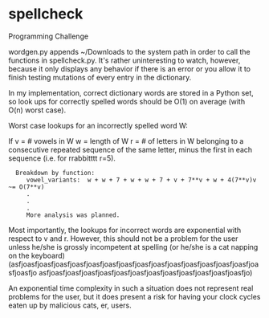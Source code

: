 spellcheck
==========

Programming Challenge


wordgen.py appends ~/Downloads to the system path in order to call the functions in spellcheck.py.  It's rather uninteresting to watch, however, because it only displays any behavior if there is an error or you allow it to finish testing mutations of every entry in the dictionary.

In my implementation, correct dictionary words are stored in a Python set, so look ups for correctly spelled words should be O(1) on average (with O(n) worst case).    

Worst case lookups for an incorrectly spelled word W:

If v = # vowels in W
   w = length of W
   r = # of letters in W belonging to a consecutive repeated sequence of the same letter, minus the first in each     sequence (i.e. for  rrabbitttt r=5).
   
      Breakdown by function:
         vowel_variants:  w + w + 7 + w + w + 7 + v + 7**v + w + 4(7**v)v ~= O(7**v)
         .
         .
         .
         More analysis was planned.
         
         
         
         
         
         
         
   Most importantly, the lookups for incorrect words are exponential with respect to v and r. 
   However, this should not be a problem for the user unless he/she is grossly incompetent at spelling (or he/she is a 
   cat napping on the keyboard) (asfjoasfjoasfjoasfjoasfjoasfjoasfjoasfjoasfjoasfjoasfjoasfjoasfjoasfjoasfjoasfjoasfjo
   asfjoasfjoasfjoasfjoasfjoasfjoasfjoasfjoasfjoasfjoasfjoasfjoasfjo)
   
   An exponential time complexity in such a situation does not represent real problems for the user, but it does
   present a risk for having your clock cycles eaten up by malicious cats, er, users.
